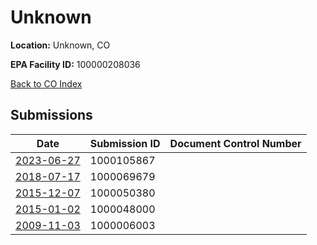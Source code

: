 # Unknown

**Location:** Unknown, CO

**EPA Facility ID:** 100000208036

[Back to CO Index](../../index.md)

## Submissions

| Date | Submission ID | Document Control Number |
|------|--------------|-------------------------|
| [2023-06-27](submissions/1000105867.md) | 1000105867 |  |
| [2018-07-17](submissions/1000069679.md) | 1000069679 |  |
| [2015-12-07](submissions/1000050380.md) | 1000050380 |  |
| [2015-01-02](submissions/1000048000.md) | 1000048000 |  |
| [2009-11-03](submissions/1000006003.md) | 1000006003 |  |
